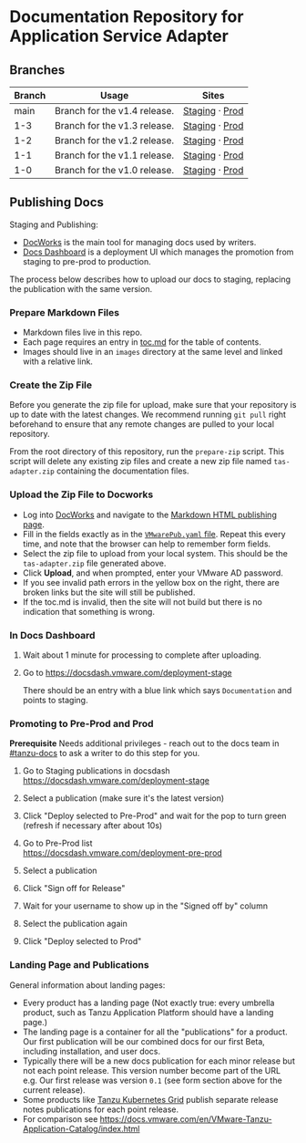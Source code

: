 # Documentation Repository for Application Service Adapter

## Branches

| Branch | Usage                     | Sites        |
|--------|---------------------------|--------------|
| main  | Branch for the v1.4 release. | [Staging](https://docs-staging.vmware.com/en/Application-Service-Adapter-for-VMware-Tanzu-Application-Platform/1.4/tas-adapter/overview.html)  &middot; [Prod]()                                                                                                                                                          |
| 1-3   | Branch for the v1.3 release. | [Staging](https://docs-staging.vmware.com/en/Application-Service-Adapter-for-VMware-Tanzu-Application-Platform/1.3/tas-adapter/overview.html)  &middot; [Prod](https://docs.vmware.com/en/Application-Service-Adapter-for-VMware-Tanzu-Application-Platform/1.3/tas-adapter/overview.html)                                                                                                                                                          |
| 1-2   | Branch for the v1.2 release. | [Staging](https://docs-staging.vmware.com/en/Application-Service-Adapter-for-VMware-Tanzu-Application-Platform/1.2/tas-adapter/overview.html)  &middot; [Prod](https://docs.vmware.com/en/Application-Service-Adapter-for-VMware-Tanzu-Application-Platform/1.2/tas-adapter/overview.html)                                                                                                                                                          |
| 1-1   | Branch for the v1.1 release. | [Staging](https://docs-staging.vmware.com/en/Application-Service-Adapter-for-VMware-Tanzu-Application-Platform/1.1/tas-adapter/overview.html)  &middot; [Prod](https://docs.vmware.com/en/Application-Service-Adapter-for-VMware-Tanzu-Application-Platform/1.1/tas-adapter/overview.html)                                                                                                                                                          |
| 1-0   | Branch for the v1.0 release. | [Staging](https://docs-staging.vmware.com/en/Application-Service-Adapter-for-VMware-Tanzu-Application-Platform/1.0/tas-adapter/GUID-overview.html)  &middot; [Prod](https://docs.vmware.com/en/Application-Service-Adapter-for-VMware-Tanzu-Application-Platform/1.0/tas-adapter/GUID-overview.html)                                                                                                                                                          |

## Publishing Docs

Staging and Publishing:  

- [DocWorks](https://docworks.vmware.com/) is the main tool for managing docs used by writers.
- [Docs Dashboard](https://docsdash.vmware.com/) is a deployment UI which manages the promotion from staging to pre-prod to production.

The process below describes how to upload our docs to staging, replacing the publication with the same version.

### Prepare Markdown Files
- Markdown files live in this repo.
- Each page requires an entry in [toc.md](docs/toc.md) for the table of contents.
- Images should live in an `images` directory at the same level and linked with a relative link.

### Create the Zip File

Before you generate the zip file for upload, make sure that your repository is up to date with the latest changes. We recommend running `git pull` right beforehand to ensure that any remote changes are pulled to your local repository.

From the root directory of this repository, run the `prepare-zip` script. This script will delete any existing zip files and create a new zip file named `tas-adapter.zip` containing the documentation files.


### Upload the Zip File to Docworks

- Log into [DocWorks](https://docworks.vmware.com/) and navigate to the [Markdown HTML publishing page](https://docworks.vmware.com/md2docs/publish).
- Fill in the fields exactly as in the [`VMwarePub.yaml` file](VMwarePub.yaml). Repeat this every time, and note that the browser can help to remember form fields.
- Select the zip file to upload from your local system. This should be the `tas-adapter.zip` file generated above.
- Click **Upload**, and when prompted, enter your VMware AD password.
- If you see invalid path errors in the yellow box on the right, there are broken links but the site will still be published.
- If the toc.md is invalid, then the site will not build but there is no indication that something is wrong.

### In Docs Dashboard

1. Wait about 1 minute for processing to complete after uploading.
2. Go to https://docsdash.vmware.com/deployment-stage
   
   There should be an entry with a blue link which says `Documentation` and points to staging.

### Promoting to Pre-Prod and Prod

**Prerequisite** Needs additional privileges - reach out to the docs team in [#tanzu-docs](https://vmware.slack.com/archives/C055V2M0H) to ask a writer to do this step for you.

1. Go to Staging publications in docsdash  
  https://docsdash.vmware.com/deployment-stage

2. Select a publication (make sure it's the latest version)

3. Click "Deploy selected to Pre-Prod" and wait for the pop to turn green (refresh if necessary after about 10s)

4. Go to Pre-Prod list  
  https://docsdash.vmware.com/deployment-pre-prod

5. Select a publication

6. Click "Sign off for Release"

7. Wait for your username to show up in the "Signed off by" column

8. Select the publication again

9. Click "Deploy selected to Prod"

### Landing Page and Publications

General information about landing pages:

- Every product has a landing page (Not exactly true: every umbrella product, such as Tanzu Application Platform should have a landing page.)
- The landing page is a container for all the "publications" for a product. Our first publication will be our combined docs for our first Beta, including installation, and user docs.
- Typically there will be a new docs publication for each minor release but not each point release. This version number become part of the URL e.g. Our first release was version `0.1` (see form section above for the current release).
- Some products like [Tanzu Kubernetes Grid](https://docs.vmware.com/en/VMware-Tanzu-Kubernetes-Grid/index.html) publish separate release notes publications for each point release.
- For comparison see https://docs.vmware.com/en/VMware-Tanzu-Application-Catalog/index.html
